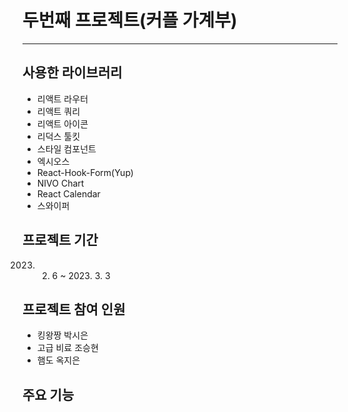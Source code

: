 # 두번째 프로젝트(커플 가계부)

---

## 사용한 라이브러리

- 리액트 라우터
- 리액트 쿼리
- 리액트 아이콘
- 리덕스 툴킷
- 스타일 컴포넌트
- 엑시오스
- React-Hook-Form(Yup)
- NIVO Chart
- React Calendar
- 스와이퍼

## 프로젝트 기간

2023. 2. 6 ~ 2023. 3. 3

## 프로젝트 참여 인원

- 킹왕짱 박시은
- 고급 비료 조승현
- 햄도 옥지은

## 주요 기능
